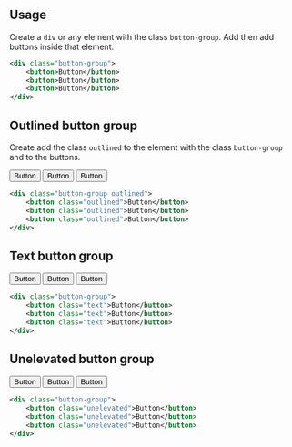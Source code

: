 ## Usage
Create a  `div` or any element with the class `button-group`. Add then add buttons inside that element.
```xml
<div class="button-group">
	<button>Button</button>
	<button>Button</button>
	<button>Button</button>
</div>
```

## Outlined button group
Create add the class `outlined` to the element with the class `button-group` and to the buttons.

<div class="p-4 m-1 background-light-grey">
	<div class="button-group outlined">
		<button class="outlined">Button</button>
		<button class="outlined">Button</button>
		<button class="outlined">Button</button>
	</div>
</div>

```xml
<div class="button-group outlined">
	<button class="outlined">Button</button>
	<button class="outlined">Button</button>
	<button class="outlined">Button</button>
</div>
```

## Text button group

<div class="p-4 m-1 background-light-grey">
	<div class="button-group">
		<button class="text">Button</button>
		<button class="text">Button</button>
		<button class="text">Button</button>
	</div>
</div>

```xml
<div class="button-group">
	<button class="text">Button</button>
	<button class="text">Button</button>
	<button class="text">Button</button>
</div>
```

## Unelevated button group

<div class="p-4 m-1 background-light-grey">
	<div class="button-group">
		<button class="unelevated">Button</button>
		<button class="unelevated">Button</button>
		<button class="unelevated">Button</button>
	</div>
</div>

```xml
<div class="button-group">
	<button class="unelevated">Button</button>
	<button class="unelevated">Button</button>
	<button class="unelevated">Button</button>
</div>
```
